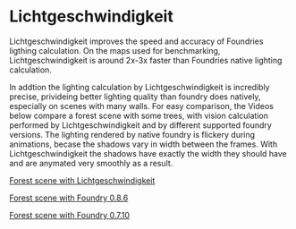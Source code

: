 # Lichtgeschwindigkeit

Lichtgeschwindigkeit improves the speed and accuracy of Foundries ligthing calculation. On the maps used for benchmarking, Lichtgeschwindigkeit is around 2x-3x faster than Foundries native lighting calculation.

In addtion the lighting calculation by Lichtgeschwindigkeit is incredibly precise, privideing better lighting quality than foundry does natively, especially on scenes with many walls. For easy comparison, the Videos below compare a forest scene with some trees, with vision calculation performed by Lichtgeschwindigkeit and by different supported foundry versions. The lighting rendered by native foundry is flickery during animations, becase the shadows vary in width between the frames. With Lichtgeschwindigkeit the shadows have exactly the width they should have and are anymated very smoothly as a result.

[Forest scene with Lichtgeschwindigkeit](https://github.com/manuelVo/foundryvtt-lichtgeschwindigkeit/blob/media/media/lichtgeschwindigkeit.mp4?raw=true)

[Forest scene with Foundry 0.8.6](https://github.com/manuelVo/foundryvtt-lichtgeschwindigkeit/blob/media/media/foundry_0.8.6.mp4?raw=true)

[Forest scene with Foundry 0.7.10](https://github.com/manuelVo/foundryvtt-lichtgeschwindigkeit/blob/media/media/foundry_0.7.10.mp4?raw=true)
